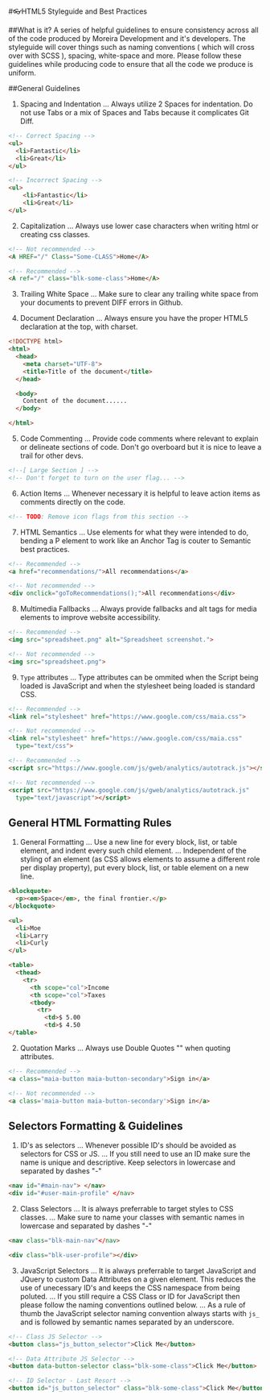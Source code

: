 #:eyeglasses:HTML5 Styleguide and Best Practices

##What is it?
A series of helpful guidelines to ensure consistency across all of the code produced by Moreira Development and it's developers. The styleguide will cover things such as naming conventions ( which will cross over with SCSS ), spacing, white-space and more. Please follow these guidelines while producing code to ensure that all the code we produce is uniform.

##General Guidelines

1. Spacing and Indentation
... Always utilize 2 Spaces for indentation. Do not use Tabs or a mix of Spaces
and Tabs because it complicates Git Diff.

```html
<!-- Correct Spacing -->
<ul>
  <li>Fantastic</li>
  <li>Great</li>
</ul>

<!-- Incorrect Spacing -->
<ul>
    <li>Fantastic</li>
    <li>Great</li>
</ul>
```

2. Capitalization
... Always use lower case characters when writing html or creating css classes.

```html
<!-- Not recommended -->
<A HREF="/" Class="Some-CLASS">Home</A>

<!-- Recommended -->
<A ref="/" class="blk-some-class">Home</A>
```

3. Trailing White Space
... Make sure to clear any trailing white space from your documents to prevent
DIFF errors in Github.

4. Document Declaration
... Always ensure you have the proper HTML5 declaration at the top, with
charset.

```html
<!DOCTYPE html>
<html>
  <head>
    <meta charset="UTF-8">
    <title>Title of the document</title>
  </head>

  <body>
    Content of the document......
  </body>

</html>
```

5. Code Commenting
... Provide code comments where relevant to explain or delineate sections of
code. Don't go overboard but it is nice to leave a trail for other devs.

```html
<!--[ Large Section ] -->
<!-- Don't forget to turn on the user flag... -->
```

6. Action Items
... Whenever necessary it is helpful to leave action items as comments directly
on the code.

```html
<!-- TODO: Remove icon flags from this section -->
```

7. HTML Semantics
... Use elements for what they were intended to do, bending a P element to work
like an Anchor Tag is couter to Semantic best practices.

```html
<!-- Recommended -->
<a href="recommendations/">All recommendations</a>

<!-- Not recommended -->
<div onclick="goToRecommendations();">All recommendations</div>
```

8. Multimedia Fallbacks
... Always provide fallbacks and alt tags for media elements to improve website
accessibility.

```html
<!-- Recommended -->
<img src="spreadsheet.png" alt="Spreadsheet screenshot.">

<!-- Not recommended -->
<img src="spreadsheet.png">
```

9. `Type` attributes
... Type attributes can be ommited when the Script being loaded is JavaScript
and when the stylesheet being loaded is standard CSS.

```html
<!-- Recommended -->
<link rel="stylesheet" href="https://www.google.com/css/maia.css">

<!-- Not recommended -->
<link rel="stylesheet" href="https://www.google.com/css/maia.css"
  type="text/css">

<!-- Recommended -->
<script src="https://www.google.com/js/gweb/analytics/autotrack.js"></script>

<!-- Not recommended -->
<script src="https://www.google.com/js/gweb/analytics/autotrack.js"
  type="text/javascript"></script>
```

## General HTML Formatting Rules

1. General Formatting
... Use a new line for every block, list, or table element, and indent every
such child element.
... Independent of the styling of an element (as CSS allows elements to assume a
different role per display property), put every block, list, or table element on
a new line.

```html
<blockquote>
  <p><em>Space</em>, the final frontier.</p>
</blockquote>

<ul>
  <li>Moe
  <li>Larry
  <li>Curly
</ul>

<table>
  <thead>
    <tr>
      <th scope="col">Income
      <th scope="col">Taxes
      <tbody>
        <tr>
          <td>$ 5.00
          <td>$ 4.50
</table>
```

2. Quotation Marks
... Always use Double Quotes "" when quoting attributes.

```html
<!-- Recommended -->
<a class="maia-button maia-button-secondary">Sign in</a>

<!-- Not recommended -->
<a class='maia-button maia-button-secondary'>Sign in</a>
```


## Selectors Formatting & Guidelines

1. ID's as selectors
... Whenever possible ID's should be avoided as selectors for CSS or JS.
... If you still need to use an ID make sure the name is unique and
descriptive. Keep selectors in lowercase and separated by dashes "-"

```html
<nav id="#main-nav"> </nav>
<div id="#user-main-profile" </nav>
```

2. Class Selectors
... It is always preferrable to target styles to CSS classes.
... Make sure to name your classes with semantic names in lowercase and
separated by dashes "-"

```html
<nav class="blk-main-nav"</nav>

<div class="blk-user-profile"></div>
```

3. JavaScript Selectors
... It is always preferrable to target JavaScript and JQuery to custom Data
Attributes on a given element. This reduces the use of unecessary ID's and keeps
the CSS namespace from being poluted.
... If you still require a CSS Class or ID for JavaScript then please follow the
naming conventions outlined below.
... As a rule of thumb the JavaScript selector naming convention always starts
with `js_` and is followed by semantic names separated by an underscore.

```html
<!-- Class JS Selector -->
<button class="js_button_selector">Click Me</button>

<!-- Data Attribute JS Selector -->
<button data-button-selector class="blk-some-class">Click Me</button>

<!-- ID Selector - Last Resort -->
<button id="js_button_selector" class="blk-some-class">Click Me</button>
```
